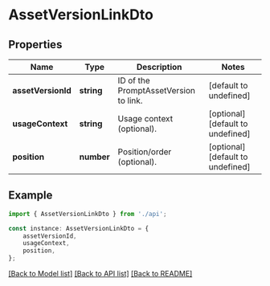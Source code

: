 # AssetVersionLinkDto


## Properties

Name | Type | Description | Notes
------------ | ------------- | ------------- | -------------
**assetVersionId** | **string** | ID of the PromptAssetVersion to link. | [default to undefined]
**usageContext** | **string** | Usage context (optional). | [optional] [default to undefined]
**position** | **number** | Position/order (optional). | [optional] [default to undefined]

## Example

```typescript
import { AssetVersionLinkDto } from './api';

const instance: AssetVersionLinkDto = {
    assetVersionId,
    usageContext,
    position,
};
```

[[Back to Model list]](../README.md#documentation-for-models) [[Back to API list]](../README.md#documentation-for-api-endpoints) [[Back to README]](../README.md)

